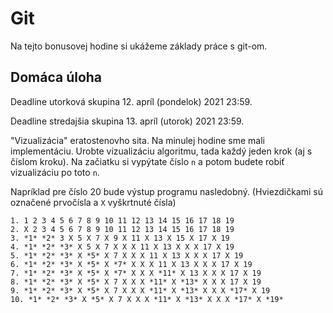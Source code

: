 # Git

Na tejto bonusovej hodine si ukážeme základy práce s git-om. 

## Domáca úloha

Deadline utorková skupina 12. apríl (pondelok) 2021 23:59.

Deadline stredajšia skupina 13. apríl (utorok) 2021 23:59.

"Vizualizácia" eratostenovho sita. Na minulej hodine sme mali implementáciu. Urobte vizualizáciu algoritmu, tada každý jeden krok (aj s číslom kroku). Na začiatku si vypýtate číslo `n` a potom budete robiť vizualizáciu po toto `n`. 

Napríklad pre číslo 20 bude výstup programu nasledobný. (Hviezdičkami sú označené prvočísla a `X` vyškrtnuté čísla)

```
1. 1 2 3 4 5 6 7 8 9 10 11 12 13 14 15 16 17 18 19
2. X 2 3 4 5 6 7 8 9 10 11 12 13 14 15 16 17 18 19
3. *1* *2* 3 X 5 X 7 X 9 X 11 X 13 X 15 X 17 X 19
4. *1* *2* *3* X 5 X 7 X X X 11 X 13 X X X 17 X 19
5. *1* *2* *3* X *5* X 7 X X X 11 X 13 X X X 17 X 19
6. *1* *2* *3* X *5* X *7* X X X 11 X 13 X X X 17 X 19
7. *1* *2* *3* X *5* X *7* X X X *11* X 13 X X X 17 X 19
8. *1* *2* *3* X *5* X 7 X X X *11* X *13* X X X 17 X 19
9. *1* *2* *3* X *5* X 7 X X X *11* X *13* X X X *17* X 19
10. *1* *2* *3* X *5* X 7 X X X *11* X *13* X X X *17* X *19*
```